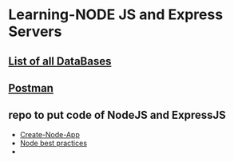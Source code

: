 # Learning-NODE JS and Express Servers

## [List of all DataBases](https://technically.dev/database-database)


## [Postman](https://learning.postman.com/docs/getting-started/introduction/)

## repo to put code of NodeJS and ExpressJS

- [Create-Node-App](https://practica.dev/)
- [Node best practices](https://github.com/goldbergyoni/nodebestpractices)
- []()
